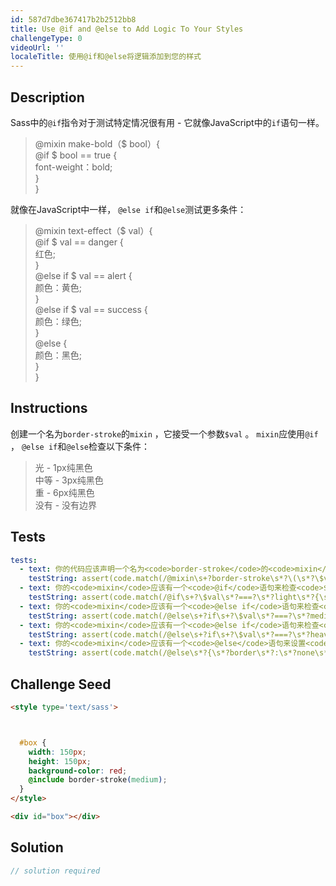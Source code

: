 ```yaml
---
id: 587d7dbe367417b2b2512bb8
title: Use @if and @else to Add Logic To Your Styles
challengeType: 0
videoUrl: ''
localeTitle: 使用@if和@else将逻辑添加到您的样式
---
```


## Description
<section id="description"> Sass中的<code>@if</code>指令对于测试特定情况很有用 - 它就像JavaScript中的<code>if</code>语句一样。 <blockquote> @mixin make-bold（$ bool）{ <br> @if $ bool == true { <br> font-weight：bold; <br> } <br> } </blockquote>就像在JavaScript中一样， <code>@else if</code>和<code>@else</code>测试更多条件： <blockquote> @mixin text-effect（$ val）{ <br> @if $ val == danger { <br>红色; <br> } <br> @else if $ val == alert { <br>颜色：黄色; <br> } <br> @else if $ val == success { <br>颜色：绿色; <br> } <br> @else { <br>颜色：黑色; <br> } <br> } </blockquote></section>

## Instructions
<section id="instructions">创建一个名为<code>border-stroke</code>的<code>mixin</code> ，它接受一个参数<code>$val</code> 。 <code>mixin</code>应使用<code>@if</code> ， <code>@else if</code>和<code>@else</code>检查以下条件： <blockquote>光 -  1px纯黑色<br>中等 -  3px纯黑色<br>重 -  6px纯黑色<br>没有 - 没有边界</blockquote></section>

## Tests
<section id='tests'>

```yml
tests:
  - text: 你的代码应该声明一个名为<code>border-stroke</code>的<code>mixin</code> ，它有一个名为<code>$val</code>的参数。
    testString: assert(code.match(/@mixin\s+?border-stroke\s*?\(\s*?\$val\s*?\)\s*?{/gi), 'Your code should declare a <code>mixin</code> named <code>border-stroke</code> which has a parameter named <code>$val</code>.');
  - text: 你的<code>mixin</code>应该有一个<code>@if</code>语句来检查<code>$val</code>是否很亮，并将<code>border</code>设置为1px纯黑色。
    testString: assert(code.match(/@if\s+?\$val\s*?===?\s*?light\s*?{\s*?border\s*?:\s*?1px\s+?solid\s+?black\s*?;\s*?}/gi), 'Your <code>mixin</code> should have an <code>@if</code> statement to check if <code>$val</code> is light, and to set the <code>border</code> to 1px solid black.');
  - text: 你的<code>mixin</code>应该有一个<code>@else if</code>语句来检查<code>$val</code>是否为中等，并将<code>border</code>设置为3px纯黑色。
    testString: assert(code.match(/@else\s+?if\s+?\$val\s*?===?\s*?medium\s*?{\s*?border\s*?:\s*?3px\s+?solid\s+?black\s*?;\s*?}/gi), 'Your <code>mixin</code> should have an <code>@else if</code> statement to check if <code>$val</code> is medium, and to set the <code>border</code> to 3px solid black.');
  - text: 你的<code>mixin</code>应该有一个<code>@else if</code>语句来检查<code>$val</code>是否很重，并将<code>border</code>设置为6px纯黑色。
    testString: assert(code.match(/@else\s+?if\s+?\$val\s*?===?\s*?heavy\s*?{\s*?border\s*?:\s*?6px\s+?solid\s+?black\s*?;\s*?}/gi), 'Your <code>mixin</code> should have an <code>@else if</code> statement to check if <code>$val</code> is heavy, and to set the <code>border</code> to 6px solid black.');
  - text: 你的<code>mixin</code>应该有一个<code>@else</code>语句来设置<code>border</code>为none。
    testString: assert(code.match(/@else\s*?{\s*?border\s*?:\s*?none\s*?;\s*?}/gi), 'Your <code>mixin</code> should have an <code>@else</code> statement to set the <code>border</code> to none.');

```

</section>

## Challenge Seed
<section id='challengeSeed'>

<div id='html-seed'>

```html
<style type='text/sass'>



  #box {
    width: 150px;
    height: 150px;
    background-color: red;
    @include border-stroke(medium);
  }
</style>

<div id="box"></div>

```

</div>



</section>

## Solution
<section id='solution'>

```js
// solution required
```
</section>
